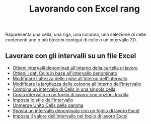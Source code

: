 ﻿---
title: Lavorando con Excel rang
second_title: Aspose.Cells Cloud Documen
linktitle: Suonò
type: docs
url: /it/ranges/
aliases: [/working-with-ranges/]
keywords: Working with ranges on an Excel fil
description: Come lavorare con gli intervalli su un file Excel utilizzando Aspose.Cells Cloud REST API. L'SDK supporta diversi linguaggi di sviluppo, tra cui Android, C#, Go, Java, NodeJS, Perl, PHP, Python, Ruby e Swift.
weight: 100
kwords: Excel, Office Cloud, REST API, Foglio di calcolo, PDF, CSV, Json, Markdown, Lavorare con intervalli su un file Excel
---
Rappresenta una cella, una riga, una colonna, una selezione di celle contenenti uno o più blocchi contigui di celle o un intervallo 3D.

## Lavorare con gli intervalli su un file Excel

- [Ottieni intervalli denominati all'interno della cartella di lavoro](/cells/it/get-named-ranges-inside-the-workbook/)
- [Ottieni i dati Cells in base all'intervallo denominato](/cells/it/get-cells-data-based-on-named-range/)
- [Modificare l'altezza delle righe all'interno dell'intervallo](/cells/it/cells/change-heights-of-rows-inside-the-range/)
- [Modificare la larghezza delle colonne all'interno dell'intervallo](/cells/it/change-widths-of-columns-inside-the-range/)
- [Combina un intervallo di Cells in una singola cella](/cells/it/combines-a-range-of-cells-into-a-single-cell/)
- [Copia intervallo in un foglio di lavoro con opzioni Incolla](/cells/it/copy-range-in-a-worksheet-with-paste-options/)
- [Imposta lo stile dell'intervallo](/cells/it/set-the-style-of-the-range/)
- [Unmerge Unito Cells della gamma](/cells/it/unmerge-merged-cells-of-the-range/)
- [Sposta un intervallo denominato con un foglio di lavoro Excel](/cells/it/move-a-named-ranged-with-a-excel-worksheet/)
- [Imposta il valore dell'intervallo nel foglio di lavoro Excel](/cells/it/ranges/set-value/)
